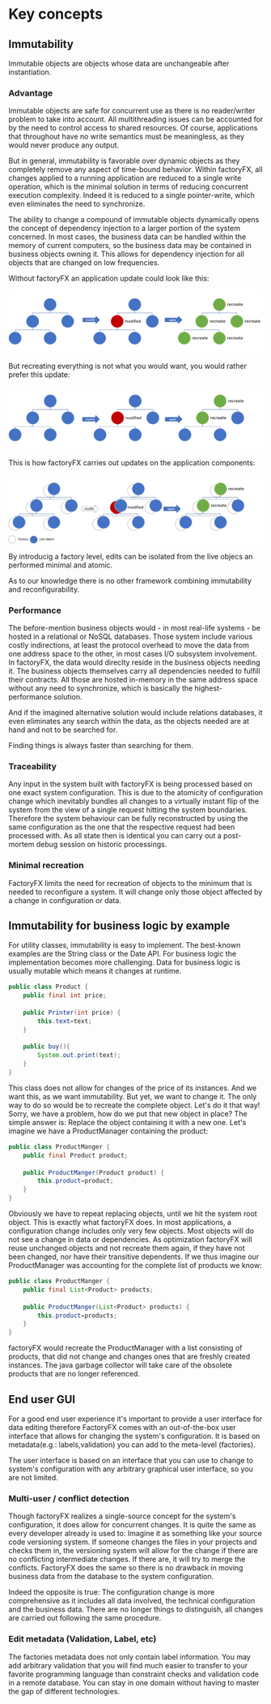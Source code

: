 # Key concepts

## Immutability

Immutable objects are objects whose data are unchangeable after instantiation.

### Advantage

Immutable objects are safe for concurrent use as there is no reader/writer problem to take into account.
All multithreading issues can be accounted for by the need to control access to shared resources. Of course,
applications that throughout have no write semantics must be meaningless, as they would never produce any output.

But in general, immutability is favorable over dynamic objects as they completely remove any aspect of time-bound behavior.
Within factoryFX, all changes applied to a running application are reduced to a single write operation, which is the minimal
solution in terms of reducing concurrent execution complexity. Indeed it is reduced to a single pointer-write, which even
eliminates the need to synchronize.

The ability to change a compound of immutable objects dynamically opens the concept of dependency injection to a larger
portion of the system concerned. In most cases, the business data can be handled within the memory of current computers,
so the business data may be contained in business objects owning it. This allows for dependency injection for all objects
that are changed on low frequencies.

Without factoryFX an application update could look like this:

![picture1](picture1.png)

But recreating everything is not what you would want, you would rather prefer this update: 

![picture1](picture2.png)

This is how factoryFX carries out updates on the application components:  

![picture1](picture3.png)

By introducig a factory level, edits can be isolated from the live objecs an performed minimal and atomic.

As to our knowledge there is no other framework combining immutability and reconfigurability.

### Performance

The before-mention business objects would - in most real-life systems - be hosted in a relational  or NoSQL databases. 
Those system include various costly indirections, at least the protocol overhead to move the data from one address
space to the other, in most cases I/O subsystem involvement. In factoryFX, the data would direclty reside in the business
objects needing it. The business objects themselves carry all dependencies needed to fulfill their contracts. All those
are hosted in-memory in the same address space without any need to synchronize, which is basically the highest-performance
solution.

And if the imagined alternative solution would include relations databases, it even eliminates any search within the data,
as the objects needed are at hand and not to be searched for.

Finding things is always faster than searching for them.

### Traceability

Any input in the system built with factoryFX is being processed based on one exact system configuration. This is due to
the atomicity of configuration change which inevitably bundles all changes to a virtually instant flip of the system from
the view of a single request hitting the system boundaries. Therefore the system behaviour can be fully reconstructed by
using the same configuration as the one that the respective request had been processed with. As all state then is identical
you can carry out a post-mortem debug session on historic processings.

### Minimal recreation

FactoryFX limits the need for recreation of objects to the minimum that is needed to reconfigure a system. It will change
only those object affected by a change in configuration or data.
 

## Immutability for business logic by example

For utility classes, immutability is easy to implement. The best-known examples are the String class or the Date API.
For business logic the implementation becomes more challenging. Data for business logic is usually mutable which means it changes at runtime.

```java
public class Product {
    public final int price;
    
    public Printer(int price) {
        this.text=text;
    }
    
    public buy(){
        System.out.print(text);
    }
}
```

This class does not allow for changes of the price of its instances. And we want this, as we want immutability. But yet, we want to change
it. The only way to do so would be to recreate the complete object. Let's do it that way! Sorry, we have a problem, how do we
put that new object in place?
The simple answer is: Replace the object containing it with a new one. Let's imagine we have a ProductManager containing the product:

```java
public class ProductManger {
    public final Product product;
    
    public ProductManger(Product product) {
        this.product=product;
    }
}
```

Obviously we have to repeat replacing objects, until we hit the system root object. This is exactly what factoryFX does.
In most applications, a configuration change includes only very few objects. Most objects will do not see a change in data or dependencies. 
As optimization factoryFX will reuse unchanged objects and not recreate them again, if they have not been changed, nor
have their transitive dependents. If we thus imagine our ProductManager was accounting for the complete list of products we know:  

```java
public class ProductManger {
    public final List<Product> products;
    
    public ProductManger(List<Product> products) {
        this.product=products;
    }
}
```

factoryFX would recreate the ProductManager with a list consisting of products, that did not change and changes ones that
are freshly created instances. The java garbage collector will take care of the obsolete products that are no longer referenced.

## End user GUI

For a good end user experience it's important to provide a user interface for data editing therefore
FactoryFX comes with an out-of-the-box user interface that allows for changing the system's configuration. It is based on
metadata(e.g.: labels,validation) you can add to the meta-level (factories). 

The user interface is based on an interface that you can use to change to system's configuration with any arbitrary graphical
user interface, so you are not limited.


### Multi-user / conflict detection

Though factoryFX realizes a single-source concept for the system's configuration, it does allow for concurrent changes.
It is quite the same as every developer already is used to: Imagine it as something like your source code versioning system.
If someone changes the files in your projects and checks them in, the versioning system will allow for the change if
there are no conflicting intermediate changes. If there are, it will try to merge the conflicts. FactoryFX does the same
so there is no drawback in moving business data from the database to the system configuration.

Indeed the opposite is true: The configuration change is more comprehensive as it includes all data involved, the technical
configuration and the business data. There are no longer things to distinguish, all changes are carried out following the
same procedure.   

### Edit metadata (Validation, Label, etc)

The factories metadata does not only contain label information. You may add arbitrary validation that you will find much
easier to transfer to your favorite programming language than constraint checks and validation code in a remote database.
You can stay in one domain without having to master the gap of different technologies. 


